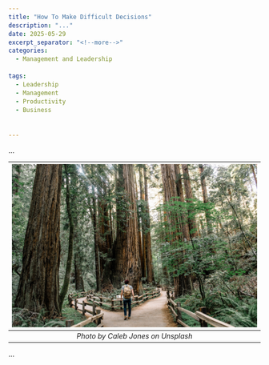 ```yaml
---
title: "How To Make Difficult Decisions"
description: "..."
date: 2025-05-29
excerpt_separator: "<!--more-->"
categories:
  - Management and Leadership

tags:
  - Leadership
  - Management
  - Productivity
  - Business


---
```


...

| ![image](/assets/images/caleb-jones-roadfork-unsplash.jpg) |
|:--:|
| *Photo by Caleb Jones on Unsplash* |

...